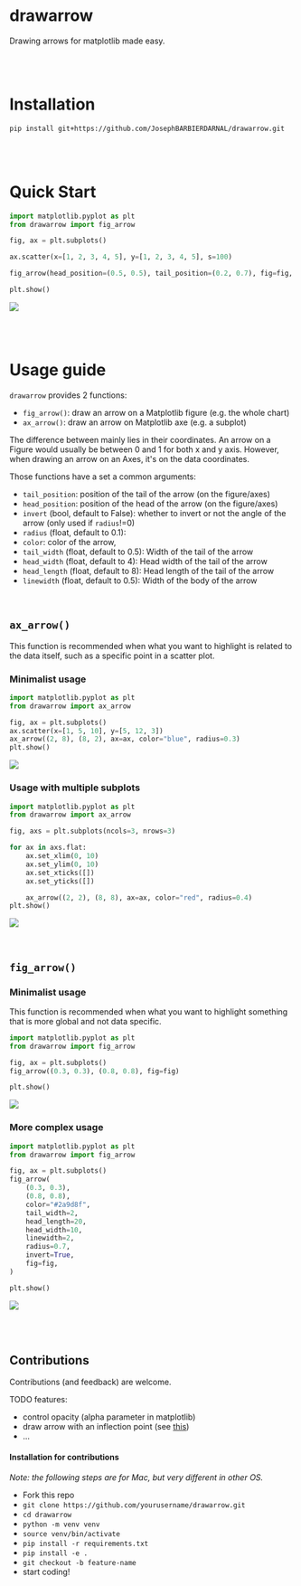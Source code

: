 # drawarrow

Drawing arrows for matplotlib made easy.

<br><br>

# Installation

```bash
pip install git+https://github.com/JosephBARBIERDARNAL/drawarrow.git
```

<br><br>

# Quick Start

```python
import matplotlib.pyplot as plt
from drawarrow import fig_arrow

fig, ax = plt.subplots()

ax.scatter(x=[1, 2, 3, 4, 5], y=[1, 2, 3, 4, 5], s=100)

fig_arrow(head_position=(0.5, 0.5), tail_position=(0.2, 0.7), fig=fig, color="r")

plt.show()
```

![](img/quick-start.png)

<br><br>

# Usage guide

`drawarrow` provides 2 functions:

- `fig_arrow()`: draw an arrow on a Matplotlib figure (e.g. the whole chart)
- `ax_arrow()`: draw an arrow on Matplotlib axe (e.g. a subplot)

The difference between mainly lies in their coordinates. An arrow on a Figure would usually be between 0 and 1 for both x and y axis. However, when drawing an arrow on an Axes, it's on the data coordinates.

Those functions have a set a common arguments:

- `tail_position`: position of the tail of the arrow (on the figure/axes)
- `head_position`: position of the head of the arrow (on the figure/axes)
- `invert` (bool, default to False): whether to invert or not the angle of the arrow (only used if `radius`!=0)
- `radius` (float, default to 0.1):
- `color`: color of the arrow,
- `tail_width` (float, default to 0.5): Width of the tail of the arrow
- `head_width` (float, default to 4): Head width of the tail of the arrow
- `head_length` (float, default to 8): Head length of the tail of the arrow
- `linewidth` (float, default to 0.5): Width of the body of the arrow

<br>

## `ax_arrow()`

This function is recommended when what you want to highlight is related to the data itself, such as a specific point in a scatter plot.

### Minimalist usage

```python
import matplotlib.pyplot as plt
from drawarrow import ax_arrow

fig, ax = plt.subplots()
ax.scatter(x=[1, 5, 10], y=[5, 12, 3])
ax_arrow((2, 8), (8, 2), ax=ax, color="blue", radius=0.3)
plt.show()
```

![](img/ax_arrow-1.png)

### Usage with multiple subplots

```python
import matplotlib.pyplot as plt
from drawarrow import ax_arrow

fig, axs = plt.subplots(ncols=3, nrows=3)

for ax in axs.flat:
    ax.set_xlim(0, 10)
    ax.set_ylim(0, 10)
    ax.set_xticks([])
    ax.set_yticks([])

    ax_arrow((2, 2), (8, 8), ax=ax, color="red", radius=0.4)
plt.show()
```

![](img/ax_arrow-2.png)

<br>

## `fig_arrow()`

### Minimalist usage

This function is recommended when what you want to highlight something that is more global and not data specific.

```python
import matplotlib.pyplot as plt
from drawarrow import fig_arrow

fig, ax = plt.subplots()
fig_arrow((0.3, 0.3), (0.8, 0.8), fig=fig)

plt.show()
```

![](img/fig_arrow-1.png)

### More complex usage

```python
import matplotlib.pyplot as plt
from drawarrow import fig_arrow

fig, ax = plt.subplots()
fig_arrow(
    (0.3, 0.3),
    (0.8, 0.8),
    color="#2a9d8f",
    tail_width=2,
    head_length=20,
    head_width=10,
    linewidth=2,
    radius=0.7,
    invert=True,
    fig=fig,
)

plt.show()
```

![](img/fig_arrow-2.png)

<br><br>

## Contributions

Contributions (and feedback) are welcome.

TODO features:

- control opacity (alpha parameter in matplotlib)
- draw arrow with an inflection point (see [this](https://python-graph-gallery.com/web-stacked-area-with-inflexion-arrows/))
- ...

#### Installation for contributions

_Note: the following steps are for Mac, but very different in other OS._

- Fork this repo
- `git clone https://github.com/yourusername/drawarrow.git`
- `cd drawarrow`
- `python -m venv venv`
- `source venv/bin/activate`
- `pip install -r requirements.txt`
- `pip install -e .`
- `git checkout -b feature-name`
- start coding!

<br><br><br>
